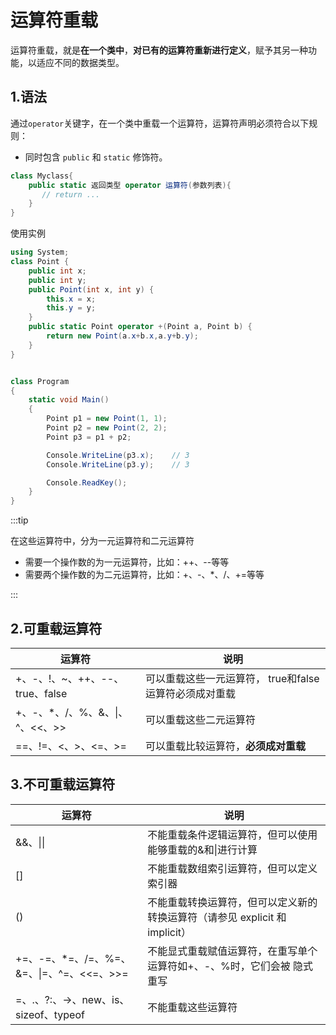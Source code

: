 # 运算符重载

运算符重载，就是**在一个类中**，**对已有的运算符重新进行定义**，赋予其另一种功能，以适应不同的数据类型。

## 1.语法

通过`operator`关键字，在一个类中重载一个运算符，运算符声明必须符合以下规则：

- 同时包含 `public` 和 `static` 修饰符。

```cs
class Myclass{
	public static 返回类型 operator 运算符(参数列表){
       // return ...
    }
}
```

使用实例

```cs {9-11,21}
using System;
class Point {
    public int x;
    public int y;
    public Point(int x, int y) { 
        this.x = x;
        this.y = y;
    }
    public static Point operator +(Point a, Point b) { 
        return new Point(a.x+b.x,a.y+b.y);
    }
}


class Program
{
    static void Main()
    {
        Point p1 = new Point(1, 1);
        Point p2 = new Point(2, 2);
        Point p3 = p1 + p2;

        Console.WriteLine(p3.x);    // 3
        Console.WriteLine(p3.y);    // 3

        Console.ReadKey();
    }
}
```

:::tip

在这些运算符中，分为一元运算符和二元运算符

- 需要一个操作数的为一元运算符，比如：++、--等等
- 需要两个操作数的为二元运算符，比如：+、-、*、/、+=等等

:::



## 2.可重载运算符

| 运算符                          | 说明                                                   |
| ------------------------------- | ------------------------------------------------------ |
| +、-、!、~、++、--、true、false | 可以重载这些一元运算符， true和false运算符必须成对重载 |
| +、-、*、/、%、&、\|、^、<<、>> | 可以重载这些二元运算符                                 |
| ==、!=、<、>、<=、>=            | 可以重载比较运算符，**必须成对重载**                   |



## 3.不可重载运算符

| 运算符                                    | 说明                                                         |
| ----------------------------------------- | ------------------------------------------------------------ |
| &&、\|\|                                  | 不能重载条件逻辑运算符，但可以使用能够重载的&和\|进行计算    |
| []                                        | 不能重载数组索引运算符，但可以定义索引器                     |
| ()                                        | 不能重载转换运算符，但可以定义新的转换运算符（请参见 explicit 和 implicit） |
| +=、-=、*=、/=、%=、&=、\|=、^=、<<=、>>= | 不能显式重载赋值运算符，在重写单个运算符如+、-、%时，它们会被  隐式重写 |
| =、.、?:、->、new、is、sizeof、typeof     | 不能重载这些运算符                                           |